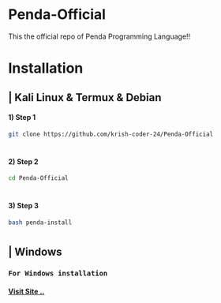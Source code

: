 # Penda-Official
This the official repo of Penda Programming Language!!

# Installation
## | Kali Linux & Termux & Debian
#### 1) **Step 1**
```bash
git clone https://github.com/krish-coder-24/Penda-Official
```
#
#### 2) **Step 2**
```bash
cd Penda-Official
```
#
#### 3) **Step 3**
```bash
bash penda-install
```

#
## | Windows
### ```For Windows installation ```
#### [Visit Site ..](www.google.com)

